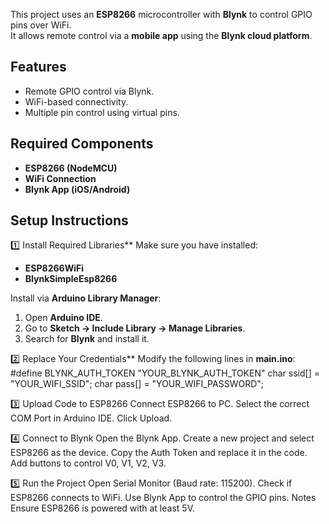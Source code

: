 This project uses an **ESP8266** microcontroller with **Blynk** to control GPIO pins over WiFi.  
It allows remote control via a **mobile app** using the **Blynk cloud platform**.

## Features
- Remote GPIO control via Blynk.
- WiFi-based connectivity.
- Multiple pin control using virtual pins.

## Required Components
- **ESP8266 (NodeMCU)**
- **WiFi Connection**
- **Blynk App (iOS/Android)**

## Setup Instructions

1️⃣ Install Required Libraries**
Make sure you have installed:
- **ESP8266WiFi**
- **BlynkSimpleEsp8266**

Install via **Arduino Library Manager**:
1. Open **Arduino IDE**.
2. Go to **Sketch → Include Library → Manage Libraries**.
3. Search for **Blynk** and install it.

2️⃣ Replace Your Credentials**
Modify the following lines in **main.ino**:
#define BLYNK_AUTH_TOKEN "YOUR_BLYNK_AUTH_TOKEN"
char ssid[] = "YOUR_WIFI_SSID";
char pass[] = "YOUR_WIFI_PASSWORD";

3️⃣ Upload Code to ESP8266
Connect ESP8266 to PC.
Select the correct COM Port in Arduino IDE.
Click Upload.

4️⃣ Connect to Blynk
Open the Blynk App.
Create a new project and select ESP8266 as the device.
Copy the Auth Token and replace it in the code.
Add buttons to control V0, V1, V2, V3.

5️⃣ Run the Project
Open Serial Monitor (Baud rate: 115200).
Check if ESP8266 connects to WiFi.
Use Blynk App to control the GPIO pins.
Notes
Ensure ESP8266 is powered with at least 5V.
